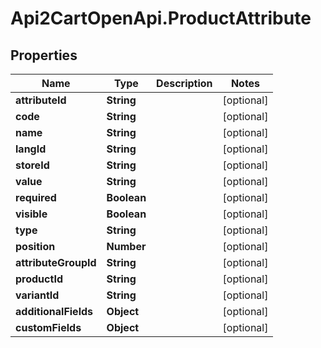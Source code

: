 # Api2CartOpenApi.ProductAttribute

## Properties

Name | Type | Description | Notes
------------ | ------------- | ------------- | -------------
**attributeId** | **String** |  | [optional] 
**code** | **String** |  | [optional] 
**name** | **String** |  | [optional] 
**langId** | **String** |  | [optional] 
**storeId** | **String** |  | [optional] 
**value** | **String** |  | [optional] 
**required** | **Boolean** |  | [optional] 
**visible** | **Boolean** |  | [optional] 
**type** | **String** |  | [optional] 
**position** | **Number** |  | [optional] 
**attributeGroupId** | **String** |  | [optional] 
**productId** | **String** |  | [optional] 
**variantId** | **String** |  | [optional] 
**additionalFields** | **Object** |  | [optional] 
**customFields** | **Object** |  | [optional] 


